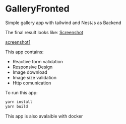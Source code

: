 # GalleryFronted

Simple gallery app with tailwind and NestJs as Backend

The final result looks like:
[Screenshot](https://previews.dropbox.com/p/thumb/AA-p5CDA6JYfjdFMyYMl7Ji96gbNrZ-4km_4O4LADryVS72W29H8wKVyavK9k8tndEVbB55zdV77GWeWAmwO0-xPxqKrK-DkZkbSs3ctrjESwv6hFTitT3dLKGQqedI_eaYNtuhwEqXD7xQPF821sSPQIuogpzwLBUML75In6eVzbUHUaHUBkHBnx0YchzFz2hph9sJQ50EHF2X8dEGddtRz9yNtK3x1MCPE-HXVkSzbhk1wiQz6U9t52C3PYF2bh9rikJCXgXBIrAIKybJIE7qDl6xvO8i8Sk6T3dgRaccuCw9R4i13JGp8f7KoYQAZeFZ-s0cqGC479X0EmZ1KLKFOuf40eVAObJiT9IGNMXMdmA/p.png?fv_content=true&size_mode=5)

[screenshot1](https://previews.dropbox.com/p/thumb/AA8mZ_dhgO2xSNNM8NcVTbcPOHpVmHfEGkswJsOnSsgpijM8h3l9qSD_FNpPNPGG6CUsO_PnZZIoVmOrACXMOMPmfy7QAjC8D9r-5yivdaeUoPPedYccOeuCzJR6_zYoUi9SxYybEp_z2Zy54x-ZPxPR_Tj_JDL3whfdgvqcGLkj5ANtqpyvU_m9Eus6sgtunH3KY0mQc_nk-0PtEmEGmWKyoHEh13RQMn7cQiPv_Q1QVLxtocv3fe4c5o8WngHTz9JjlSxgUS44ehpN5VDcNIDkkquU4JA3WtRszxYOaX9khZ7fuCFf2AkSzSiSnvo6bVuz-gh_vb-FYi7GaOAzQnexvox66nW3HhNll85wq9PUQg/p.png?fv_content=true&size_mode=5)


This app contains:
- Reactive form validation
- Responsive Design
- Image download
- Image size validation
- Http comunication

To run this app:
``` bash
yarn install
yarn build
```


This app is also avalaible with docker
